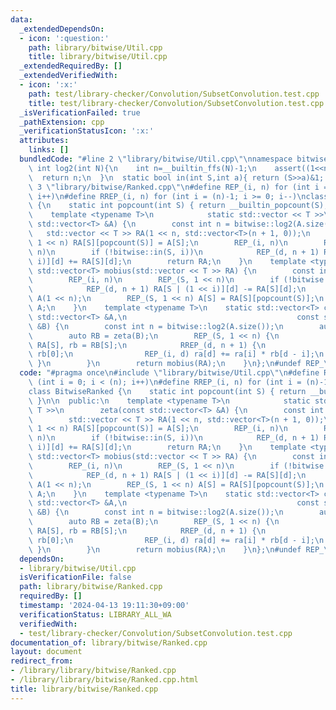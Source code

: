 ```yaml
---
data:
  _extendedDependsOn:
  - icon: ':question:'
    path: library/bitwise/Util.cpp
    title: library/bitwise/Util.cpp
  _extendedRequiredBy: []
  _extendedVerifiedWith:
  - icon: ':x:'
    path: test/library-checker/Convolution/SubsetConvolution.test.cpp
    title: test/library-checker/Convolution/SubsetConvolution.test.cpp
  _isVerificationFailed: true
  _pathExtension: cpp
  _verificationStatusIcon: ':x:'
  attributes:
    links: []
  bundledCode: "#line 2 \"library/bitwise/Util.cpp\"\nnamespace bitwise{\n  static\
    \ int log2(int N){\n    int n=__builtin_ffs(N)-1;\n    assert((1<<n)==N);\n  \
    \  return n;\n  }\n  static bool in(int S,int a){ return (S>>a)&1; }\n}\n#line\
    \ 3 \"library/bitwise/Ranked.cpp\"\n#define REP_(i, n) for (int i = 0; i < (n);\
    \ i++)\n#define RREP_(i, n) for (int i = (n)-1; i >= 0; i--)\nclass BitwiseRanked\
    \ {\n    static int popcount(int S) { return __builtin_popcount(S); }\n\n  public:\n\
    \    template <typename T>\n            static std::vector << T >>\n        zeta(const\
    \ std::vector<T> &A) {\n        const int n = bitwise::log2(A.size());\n     \
    \   std::vector << T >> RA(1 << n, std::vector<T>(n + 1, 0));\n        REP_(S,\
    \ 1 << n) RA[S][popcount(S)] = A[S];\n        REP_(i, n)\n        REP_(S, 1 <<\
    \ n)\n        if (!bitwise::in(S, i))\n            REP_(d, n + 1) RA[S | (1 <<\
    \ i)][d] += RA[S][d];\n        return RA;\n    }\n    template <typename T> static\
    \ std::vector<T> mobius(std::vector << T >> RA) {\n        const int n = bitwise::log2(RA.size());\n\
    \        REP_(i, n)\n        REP_(S, 1 << n)\n        if (!bitwise::in(S, i))\n\
    \            REP_(d, n + 1) RA[S | (1 << i)][d] -= RA[S][d];\n        std::vector<T>\
    \ A(1 << n);\n        REP_(S, 1 << n) A[S] = RA[S][popcount(S)];\n        return\
    \ A;\n    }\n    template <typename T>\n    static std::vector<T> convolution(const\
    \ std::vector<T> &A,\n                                      const std::vector<T>\
    \ &B) {\n        const int n = bitwise::log2(A.size());\n        auto RA = zeta(A);\n\
    \        auto RB = zeta(B);\n        REP_(S, 1 << n) {\n            auto &ra =\
    \ RA[S], rb = RB[S];\n            RREP_(d, n + 1) {\n                ra[d] *=\
    \ rb[0];\n                REP_(i, d) ra[d] += ra[i] * rb[d - i];\n           \
    \ }\n        }\n        return mobius(RA);\n    }\n};\n#undef REP_\n#undef RREP_\n"
  code: "#pragma once\n#include \"library/bitwise/Util.cpp\"\n#define REP_(i, n) for\
    \ (int i = 0; i < (n); i++)\n#define RREP_(i, n) for (int i = (n)-1; i >= 0; i--)\n\
    class BitwiseRanked {\n    static int popcount(int S) { return __builtin_popcount(S);\
    \ }\n\n  public:\n    template <typename T>\n            static std::vector <<\
    \ T >>\n        zeta(const std::vector<T> &A) {\n        const int n = bitwise::log2(A.size());\n\
    \        std::vector << T >> RA(1 << n, std::vector<T>(n + 1, 0));\n        REP_(S,\
    \ 1 << n) RA[S][popcount(S)] = A[S];\n        REP_(i, n)\n        REP_(S, 1 <<\
    \ n)\n        if (!bitwise::in(S, i))\n            REP_(d, n + 1) RA[S | (1 <<\
    \ i)][d] += RA[S][d];\n        return RA;\n    }\n    template <typename T> static\
    \ std::vector<T> mobius(std::vector << T >> RA) {\n        const int n = bitwise::log2(RA.size());\n\
    \        REP_(i, n)\n        REP_(S, 1 << n)\n        if (!bitwise::in(S, i))\n\
    \            REP_(d, n + 1) RA[S | (1 << i)][d] -= RA[S][d];\n        std::vector<T>\
    \ A(1 << n);\n        REP_(S, 1 << n) A[S] = RA[S][popcount(S)];\n        return\
    \ A;\n    }\n    template <typename T>\n    static std::vector<T> convolution(const\
    \ std::vector<T> &A,\n                                      const std::vector<T>\
    \ &B) {\n        const int n = bitwise::log2(A.size());\n        auto RA = zeta(A);\n\
    \        auto RB = zeta(B);\n        REP_(S, 1 << n) {\n            auto &ra =\
    \ RA[S], rb = RB[S];\n            RREP_(d, n + 1) {\n                ra[d] *=\
    \ rb[0];\n                REP_(i, d) ra[d] += ra[i] * rb[d - i];\n           \
    \ }\n        }\n        return mobius(RA);\n    }\n};\n#undef REP_\n#undef RREP_"
  dependsOn:
  - library/bitwise/Util.cpp
  isVerificationFile: false
  path: library/bitwise/Ranked.cpp
  requiredBy: []
  timestamp: '2024-04-13 19:11:30+09:00'
  verificationStatus: LIBRARY_ALL_WA
  verifiedWith:
  - test/library-checker/Convolution/SubsetConvolution.test.cpp
documentation_of: library/bitwise/Ranked.cpp
layout: document
redirect_from:
- /library/library/bitwise/Ranked.cpp
- /library/library/bitwise/Ranked.cpp.html
title: library/bitwise/Ranked.cpp
---
```

